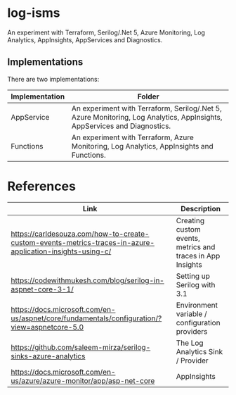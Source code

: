# log-isms
An experiment with Terraform, Serilog/.Net 5, Azure Monitoring, Log Analytics, AppInsights, AppServices and Diagnostics. 

## Implementations
There are two implementations:

| Implementation | Folder |
| -------------- | ------ |
| AppService     | An experiment with Terraform, Serilog/.Net 5, Azure Monitoring, Log Analytics, AppInsights, AppServices and Diagnostics. |
| Functions      | An experiment with Terraform, Azure Monitoring, Log Analytics, AppInsights and Functions. |

# References
| Link | Description | 
| ---- | ----------- | 
| https://carldesouza.com/how-to-create-custom-events-metrics-traces-in-azure-application-insights-using-c/ | Creating custom events, metrics and traces in App Insights |
| https://codewithmukesh.com/blog/serilog-in-aspnet-core-3-1/ | Setting up Serilog with 3.1 |
| https://docs.microsoft.com/en-us/aspnet/core/fundamentals/configuration/?view=aspnetcore-5.0 |Environment variable / configuration providers | 
| https://github.com/saleem-mirza/serilog-sinks-azure-analytics | The Log Analytics Sink / Provider |
| https://docs.microsoft.com/en-us/azure/azure-monitor/app/asp-net-core | AppInsights | 
